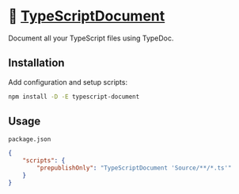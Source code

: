 # 📃 [TypeScriptDocument]

Document all your TypeScript files using TypeDoc.

## Installation

Add configuration and setup scripts:

```sh
npm install -D -E typescript-document
```

## Usage

`package.json`

```json
{
	"scripts": {
		"prepublishOnly": "TypeScriptDocument 'Source/**/*.ts'"
	}
}
```

[typedoc]: https://npmjs.org/typedoc
[TypeScriptDocument]: https://npmjs.org/typescript-document
